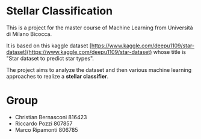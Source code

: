 # Stellar Classification
This is a project for the master course of Machine Learning from Università di Milano Bicocca.

It is based on this kaggle dataset [https://www.kaggle.com/deepu1109/star-dataset](https://www.kaggle.com/deepu1109/star-dataset) whose title is "Star dataset to predict star types".

The project aims to analyze the dataset and then various machine learning approaches to realize a **stellar classifier**.

# Group

- Christian Bernasconi 816423
- Riccardo Pozzi 807857
- Marco Ripamonti 806785
